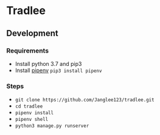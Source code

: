 # Tradlee


## Development

### Requirements
- Install python 3.7 and pip3
- Install [pipenv]() `pip3 install pipenv`

### Steps
- `git clone https://github.com/Janglee123/tradlee.git`
- `cd tradlee`
- `pipenv install`
- `pipenv shell`
- `python3 manage.py runserver`

